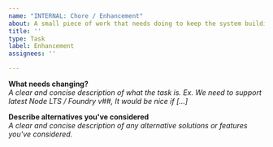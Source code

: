 ```yaml
---
name: "INTERNAL: Chore / Enhancement"
about: A small piece of work that needs doing to keep the system building well or enhancing a process
title: ''
type: Task
label: Enhancement
assignees: ''

---
```


**What needs changing?**  
_A clear and concise description of what the task is. Ex. We need to support latest Node LTS / Foundry v##, It would be nice if [...]_

**Describe alternatives you've considered**  
_A clear and concise description of any alternative solutions or features you've considered._
